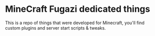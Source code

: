 # MineCraft Fugazi dedicated things

This is a repo of things that were developed for Minecraft, you'll find custom plugins and server start scripts & tweaks.
